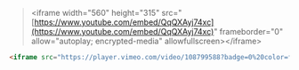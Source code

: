 > &lt;iframe width="560" height="315" src="[https://www.youtube.com/embed/QqQXAyj74xc](https://www.youtube.com/embed/QqQXAyj74xc)" frameborder="0" allow="autoplay; encrypted-media" allowfullscreen&gt;&lt;/iframe&gt;

```markdown
<iframe src="https://player.vimeo.com/video/108799588?badge=0%20color=ff0179" width="500" height="281" frameborder="0" webkitallowfullscreen mozallowfullscreen allowfullscreen></iframe>
```



